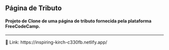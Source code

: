 ## Página de Tributo
#### Projeto de Clone de uma página de tributo fornecida pela plataforma FreeCodeCamp.
<hr/>
🔗 Link: https://inspiring-kirch-c330fb.netlify.app/

